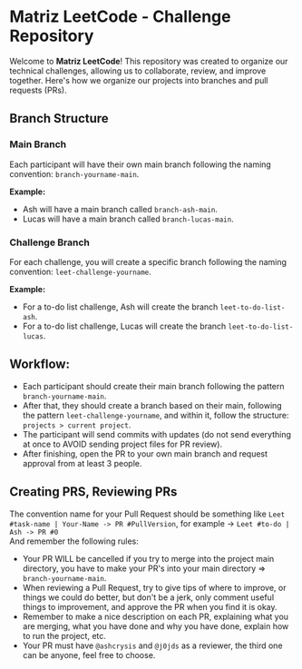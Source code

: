 # Matriz LeetCode - Challenge Repository

Welcome to **Matriz LeetCode**! This repository was created to organize our technical challenges, allowing us to collaborate, review, and improve together. Here's how we organize our projects into branches and pull requests (PRs).

## Branch Structure

### Main Branch
Each participant will have their own main branch following the naming convention: `branch-yourname-main`.

**Example:**
- Ash will have a main branch called `branch-ash-main`.
- Lucas will have a main branch called `branch-lucas-main`.

### Challenge Branch
For each challenge, you will create a specific branch following the naming convention: `leet-challenge-yourname`.

**Example:**
- For a to-do list challenge, Ash will create the branch `leet-to-do-list-ash`.
- For a to-do list challenge, Lucas will create the branch `leet-to-do-list-lucas`.

## Workflow:

- Each participant should create their main branch following the pattern `branch-yourname-main`.
- After that, they should create a branch based on their main, following the pattern `leet-challenge-yourname`, and within it, follow the structure: `projects > current project`.
- The participant will send commits with updates (do not send everything at once to AVOID sending project files for PR review).
- After finishing, open the PR to your own main branch and request approval from at least 3 people.

## Creating PRS, Reviewing PRs
The convention name for your Pull Request should be something like `Leet #task-name | Your-Name -> PR #PullVersion`, for example -> `Leet #to-do | Ash -> PR #0`  
And remember the following rules:
- Your PR WILL be cancelled if  you try to merge into the project main directory, you have to make your PR's into your main directory => `branch-yourname-main`.
- When reviewing a Pull Request, try to give tips of where to improve, or things we could do better, but don't be a jerk, only comment useful things to improvement, and approve the PR when you find it is okay.
- Remember to make a nice description on each PR, explaining what you are merging, what you have done and why you have done, explain how to run the project, etc.
- Your PR must have `@ashcrysis` and `@j0jds` as a reviewer, the third one can be anyone, feel free to choose.
